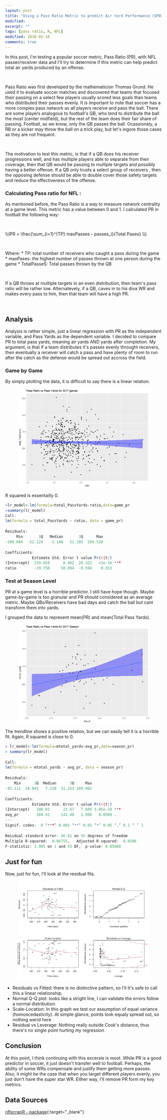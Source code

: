 ```yaml
---
layout: post
title: "Using a Pass Ratio Metric to predict Air Yard Performance (SPOILER: not a good metric)"
modified:
excerpt: ""
tags: [pass ratio, R, NFL]
modified: 2018-02-16
comments: true
---
```



In this post, I'm testing a popular soccer metric, Pass Ratio (PR), with NFL passer/receiver data and I'll try to determine if this metric can help predict total air yards produced by an offense.  

<br>

Pass Ratio was first developed by the mathematicion Thomas Grund. He used it to evaluate soccer matches and discovered that teams that focused their passing on a select few players usually scored less goals than teams who distributed their passes evenly. It is important to note that soccer has a more complex pass network as all players receive and pass the ball. There are some players analogous to football's QB, who tend to distribute the ball the most (center midfield), but the rest of the team does their fair share of passing. Football, as we know, only the QB passes the ball. Ocassionaly, a RB or a kicker may throw the ball on a trick play, but let's ingore those cases as they are not frequent.

<br>

The motivation to test this metric, is that if a QB does his receiver progressions well, and has multiple players able to separate from their coverage, then that QB would be passing to multiple targets and possibly having a better offense. If a QB only trusts a select group of receivers , then the opposing defense should be able to double cover those safety targets and reduce the effectiveness of the offense.

### Calculating Pass ratio for NFL :

As mentioned before, the Pass Ratio is a way to measure network centrality at a game level. This metric has a value between 0 and 1. I calculated PR in football the following way:

<p><br></p>
\\(PR = \frac{\sum_{i=1}^{TP} maxPasses - passes_i}{Total Pases} \\)
<p><br></p>
Where:
* TP: total number of receivers who caught a pass during the game
* maxPases: the highest number of passes thrown at one person during the game 
* TotalPasseS: Total passes thrown by the QB
<p><br></p>

If a QB throws at multiple targets in an even distribution, then team's pass ratio will be rather low. Alternatevely, if a QB, caves in to his diva WR and makes every pass to him, then that team will have a high PR.

<br>

## Analysis

Analysis is rather simple, just a linear regression with PR as the independent variable, and Pass Yards as the dependent variable. I decided to compare PR to total pass yards, meaning air yards AND yards after completion. My argument, is that if a team distributes it's passes evenly throught receivers, then eventually a receiver will catch a pass and have plenty of room to run after the catch as the defense would be spread out accross the field.

### Game by Game 

By simply plotting the data, it is difficult to say there is a linear relation.

<figure>
     <img src="/images/nfl_passratio/game_lvl_pr.jpeg">
    <figcaption></figcaption>
</figure>

R squared is essentailly 0.

```R
>lr_model<-lm(formula=total_PassYards~ratio,data=game_pr
>summary(lr_model)
Call:
lm(formula = total_PassYards ~ ratio, data = game_pr)

Residuals:
     Min       1Q   Median       3Q      Max 
-208.684  -52.124   -2.148   51.195  269.528 

Coefficients:
            Estimate Std. Error t value Pr(>|t|)    
(Intercept)  239.659      8.462  28.322   <2e-16 ***
ratio        -29.750     50.094  -0.594    0.553   

```


### Test at Season Level

PR at a game level is a horrible predictor. I still have hope though. Maybe game-by-game is too granular and PR should considered as an average metric. Maybe QBs/Receivers have bad days and catch the ball but cant transform them into yards.

I grouped the data to represent mean(PR) and mean(Total Pass Yards).

<figure>
     <img src="/images/nfl_passratio/season_lvl_pr.jpeg">
    <figcaption></figcaption>
</figure>

The trendline shows a positive relation, but we can easily tell it is a horrible fit.  Again, R squared is close to 0.

```R
> lr_model<-lm(formula=mtotal_yards~avg_pr,data=season_pr)
> summary(lr_model)

Call:
lm(formula = mtotal_yards ~ avg_pr, data = season_pr)

Residuals:
    Min      1Q  Median      3Q     Max 
-95.111 -28.045   7.228  31.253 109.802 

Coefficients:
            Estimate Std. Error t value Pr(>|t|)    
(Intercept)   180.02      23.67   7.605 3.85e-10 ***
avg_pr        284.41     142.48   1.996   0.0509 .  
---
Signif. codes:  0 ‘***’ 0.001 ‘**’ 0.01 ‘*’ 0.05 ‘.’ 0.1 ‘ ’ 1

Residual standard error: 46.81 on 55 degrees of freedom
Multiple R-squared:  0.06755,	Adjusted R-squared:  0.0506 
F-statistic: 3.985 on 1 and 55 DF,  p-value: 0.05088
```

## Just for fun

Now, just for fun, I'll look at the residual fits.
<figure>
     <img src="/images/nfl_passratio/season_fit.jpeg">
    <figcaption></figcaption>
</figure>

* Residuals vs Fitted: there is no distinctive pattern, so I'll it's safe to call this a linear relationship.
* Normal Q-Q plot: looks like a stright line, I can validate the errors follow a normal distribution.
* Scale-Location: In this graph we test our assumption of equal variance (homoscedasticity). At simple glance, points look equaly spread out, so nothing werid here
* Residual vs Leverage: Nothing really outside Cook's distance, thus there's no single point hurting my regression


## Conclusion
At this point, I think continuing with this excersie is moot. While PR is a good predictor in soccer, it just doesn't transfer well to football. Perhaps, the ability of some WRs compensate and justify them getting more passes. Also, it might be the case that when you target different players evenly, you just don't have the super star WR. Either way, I'll remove PR form my key metrics.


## Data Sources
[nflscrapR - package](https://github.com/maksimhorowitz/nflscrapR){:target="_blank"}
